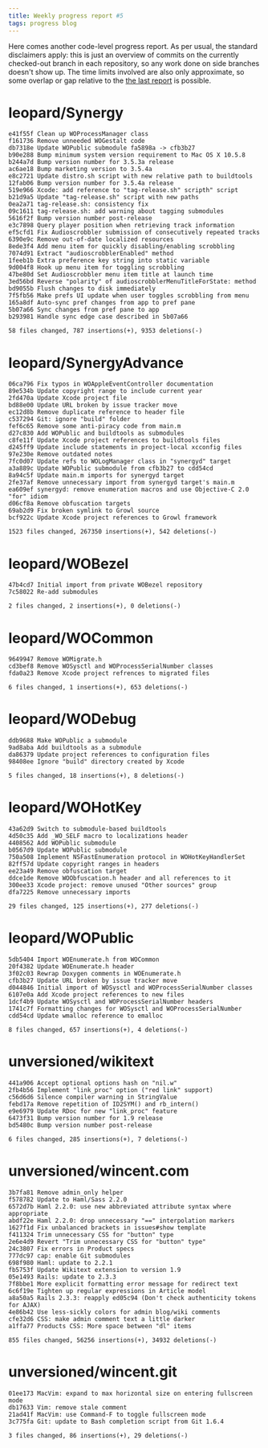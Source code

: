 ```yaml
---
title: Weekly progress report #5
tags: progress blog
---
```


Here comes another code-level progress report. As per usual, the standard disclaimers apply: this is just an overview of commits on the currently checked-out branch in each repository, so any work done on side branches doesn't show up. The time limits involved are also only approximate, so some overlap or gap relative to the [the last report](/blog/weekly-progress-report-4) is possible.

# leopard/Synergy

    e41f55f Clean up WOProcessManager class
    f161736 Remove unneeded WOGestalt code
    db7318e Update WOPublic submodule fa5898a -> cfb3b27
    b90e288 Bump minimum system version requirement to Mac OS X 10.5.8
    b244a7d Bump version number for 3.5.3a release
    ac6ae18 Bump marketing version to 3.5.4a
    e8c2721 Update distro.sh script with new relative path to buildtools
    12fab06 Bump version number for 3.5.4a release
    519e966 Xcode: add reference to "tag-release.sh" scripth" script
    b21d9a5 Update "tag-release.sh" script with new paths
    0ea2a71 tag-release.sh: consistency fix
    09c1611 tag-release.sh: add warning about tagging submodules
    5616f2f Bump version number post-release
    e3c7898 Query player position when retrieving track information
    ef5cfd1 Fix Audioscrobbler submission of consecutively repeated tracks
    6390e9c Remove out-of-date localized resources
    8ede3f4 Add menu item for quickly disabling/enabling scrobbling
    7074d91 Extract "audioscrobblerEnabled" method
    1feeb1b Extra preference key string into static variable
    9d004f8 Hook up menu item for toggling scrobbling
    47be80d Set Audioscrobbler menu item title at launch time
    3ed56bd Reverse "polarity" of audioscrobblerMenuTitleForState: method
    bd9055b Flush changes to disk immediately
    7f5fb56 Make prefs UI update when user toggles scrobbling from menu
    165a8df Auto-sync pref changes from app to pref pane
    5b07a66 Sync changes from pref pane to app
    b293981 Handle sync edge case described in 5b07a66

    58 files changed, 787 insertions(+), 9353 deletions(-)

# leopard/SynergyAdvance

    06ca796 Fix typos in WOAppleEventController documentation
    89e534b Update copyright range to include current year
    2fd470a Update Xcode project file
    bd88e00 Update URL broken by issue tracker move
    ec12d8b Remove duplicate reference to header file
    c537294 Git: ignore "build" folder
    fef6c65 Remove some anti-piracy code from main.m
    d27c830 Add WOPublic and buildtools as submodules
    c8fe11f Update Xcode project references to buildtools files
    d245ff9 Update include statements in project-local xcconfig files
    97e230e Remove outdated notes
    7fc0d07 Update refs to WOLogManager class in "synergyd" target
    a3a889c Update WOPublic submodule from cfb3b27 to cdd54cd
    8a94c5f Update main.m imports for synergyd target
    2fe37af Remove unnecessary import from synergyd target's main.m
    ea609ef synergyd: remove enumeration macros and use Objective-C 2.0 "for" idiom
    d06cf8a Remove obfuscation targets
    69ab2d9 Fix broken symlink to Growl source
    bcf922c Update Xcode project references to Growl framework

    1523 files changed, 267350 insertions(+), 542 deletions(-)

# leopard/WOBezel

    47b4cd7 Initial import from private WOBezel repository
    7c58022 Re-add submodules

    2 files changed, 2 insertions(+), 0 deletions(-)

# leopard/WOCommon

    9649947 Remove WOMigrate.h
    cd3bef8 Remove WOSysctl and WOProcessSerialNumber classes
    fda0a23 Remove Xcode project refrences to migrated files

    6 files changed, 1 insertions(+), 653 deletions(-)

# leopard/WODebug

    ddb9688 Make WOPublic a submodule
    9ad8aba Add buildtools as a submodule
    da86379 Update project references to configuration files
    98408ee Ignore "build" directory created by Xcode

    5 files changed, 18 insertions(+), 8 deletions(-)

# leopard/WOHotKey

    43a62d9 Switch to submodule-based buildtools
    4d50c35 Add _WO_SELF macro to localizations header
    4408562 Add WOPublic submodule
    b0567d9 Update WOPublic submodule
    750a508 Implement NSFastEnumeration protocol in WOHotKeyHandlerSet
    82ff57d Update copyright ranges in headers
    ee23a49 Remove obfuscation target
    ddce1de Remove WOObfuscation.h header and all references to it
    300ee33 Xcode project: remove unused "Other sources" group
    dfa7225 Remove unnecessary imports

    29 files changed, 125 insertions(+), 277 deletions(-)

# leopard/WOPublic

    5db5404 Import WOEnumerate.h from WOCommon
    20f4382 Update WOEnumerate.h header
    3f02c03 Rewrap Doxygen comments in WOEnumerate.h
    cfb3b27 Update URL broken by issue tracker move
    d044846 Initial import of WOSysctl and WOProcessSerialNumber classes
    6107e0a Add Xcode project references to new files
    1dcf4b9 Update WOSysctl and WOProcessSerialNumber headers
    1741c7f Formatting changes for WOSysctl and WOProcessSerialNumber
    cdd54cd Update wmalloc reference to emalloc

    8 files changed, 657 insertions(+), 4 deletions(-)

# unversioned/wikitext

    441a906 Accept optional options hash on "nil.w"
    2fb4b56 Implement "link_proc" option ("red link" support)
    c56d6d6 Silence compiler warning in StringValue
    febd17a Remove repetition of ID2SYM() and rb_intern()
    e9e6979 Update RDoc for new "link_proc" feature
    6473f31 Bump version number for 1.9 release
    bd5480c Bump version number post-release

    6 files changed, 285 insertions(+), 7 deletions(-)

# unversioned/wincent.com

    3b7fa81 Remove admin_only helper
    f578782 Update to Haml/Sass 2.2.0
    6572d7b Haml 2.2.0: use new abbreviated attribute syntax where appropriate
    abdf22e Haml 2.2.0: drop unnecessary "==" interpolation markers
    1627f1d Fix unbalanced brackets in issues#show template
    f411324 Trim unnecessary CSS for "button" type
    2e6e4d9 Revert "Trim unnecessary CSS for "button" type"
    24c3807 Fix errors in Product specs
    777dc97 cap: enable Git submodules
    698f980 Haml: update to 2.2.1
    fb5753f Update Wikitext extension to version 1.9
    05e1493 Rails: update to 2.3.3
    7f8bbe1 More explicit formatting error message for redirect text
    6c6f19e Tighten up regular expressions in Article model
    a8a50a5 Rails 2.3.3: reapply ed05c94 (Don't check authenticity tokens for AJAX)
    4e86b42 Use less-sickly colors for admin blog/wiki comments
    cfe32d6 CSS: make admin comment text a little darker
    a1ffa77 Products CSS: More space between "dl" items

    855 files changed, 56256 insertions(+), 34932 deletions(-)

# unversioned/wincent.git

    01ee173 MacVim: expand to max horizontal size on entering fullscreen mode
    db17633 Vim: remove stale comment
    21ad41f MacVim: use Command-F to toggle fullscreen mode
    3c775fa Git: update to Bash completion script from Git 1.6.4

    3 files changed, 86 insertions(+), 29 deletions(-)
